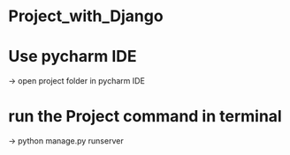 # Project_with_Django
# Use pycharm IDE
-> open project folder in pycharm IDE
# run the Project command in terminal
-> python manage.py runserver
